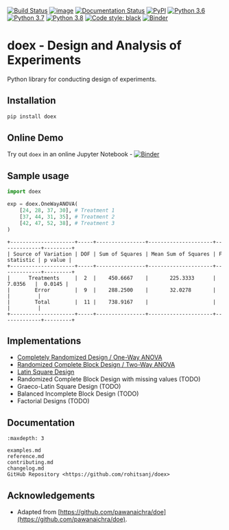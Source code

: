 [![Build Status](https://github.com/rohitsanj/doex/workflows/CI/badge.svg)](https://github.com/rohitsanj/doex/actions)
[![image](https://codecov.io/github/rohitsanj/doex/coverage.svg?branch=master)](https://codecov.io/github/rohitsanj/doex?branch=master)
[![Documentation Status](https://readthedocs.org/projects/doex/badge/?version=latest)](https://doex.rohitsanjay.com/en/latest/?badge=latest)
[![PyPI](https://img.shields.io/pypi/v/doex.svg)](https://pypi.org/project/doex/)
[![Python 3.6](https://img.shields.io/badge/python-3.6-blue.svg)](https://www.python.org/downloads/release/python-360/)
[![Python 3.7](https://img.shields.io/badge/python-3.7-blue.svg)](https://www.python.org/downloads/release/python-370/)
[![Python 3.8](https://img.shields.io/badge/python-3.8-blue.svg)](https://www.python.org/downloads/release/python-380/)
[![Code style: black](https://img.shields.io/badge/code%20style-black-000000.svg)](https://github.com/ambv/black)
[![Binder](https://mybinder.org/badge_logo.svg)](https://mybinder.org/v2/gh/rohitsanj/doex/master?filepath=notebooks%2Fdoex-demo.ipynb)

# doex - Design and Analysis of Experiments

Python library for conducting design of experiments.

## Installation

```bash
pip install doex
```

## Online Demo

Try out `doex` in an online Jupyter Notebook - [![Binder](https://mybinder.org/badge_logo.svg)](https://mybinder.org/v2/gh/rohitsanj/doex/master?filepath=notebooks%2Fdoex-demo.ipynb)

## Sample usage

```python
import doex

exp = doex.OneWayANOVA(
    [24, 28, 37, 30], # Treatment 1
    [37, 44, 31, 35], # Treatment 2
    [42, 47, 52, 38], # Treatment 3
)
```

```
+---------------------+-----+----------------+---------------------+-------------+---------+
| Source of Variation | DOF | Sum of Squares | Mean Sum of Squares | F statistic | p value |
+---------------------+-----+----------------+---------------------+-------------+---------+
|      Treatments     |  2  |    450.6667    |       225.3333      |    7.0356   |  0.0145 |
|        Error        |  9  |    288.2500    |       32.0278       |             |         |
|        Total        |  11 |    738.9167    |                     |             |         |
+---------------------+-----+----------------+---------------------+-------------+---------+
```

## Implementations

- [Completely Randomized Design / One-Way ANOVA](examples.html#completely-randomized-design)
- [Randomized Complete Block Design / Two-Way ANOVA](examples.html#randomized-complete-block-design)
- [Latin Square Design](examples.html#latin-square-design)
- Randomized Complete Block Design with missing values (TODO)
- Graeco-Latin Square Design (TODO)
- Balanced Incomplete Block Design (TODO)
- Factorial Designs (TODO)

## Documentation

```{toctree}
:maxdepth: 3

examples.md
reference.md
contributing.md
changelog.md
GitHub Repository <https://github.com/rohitsanj/doex>
```

## Acknowledgements

- Adapted from [https://github.com/pawanaichra/doe](https://github.com/pawanaichra/doe).

[documentation]: https://doex.rohitsanjay.com/
